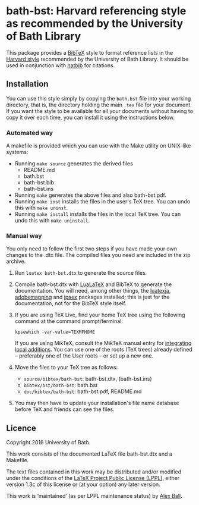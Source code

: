 # bath-bst: Harvard referencing style as recommended by the University of Bath Library

This package provides a [BibTeX] style to format reference lists in the
[Harvard style][bath-harvard] recommended by the University of Bath Library.
It should be used in conjunction with [natbib] for citations.

## Installation

You can use this style simply by copying the `bath.bst` file into your working
directory, that is, the directory holding the main `.tex` file for your
document. If you want the style to be available for all your documents without
having to copy it over each time, you can install it using the instructions
below.

### Automated way

A makefile is provided which you can use with the Make utility on
UNIX-like systems:

  * Running `make source` generates the derived files
      - README.md
      - bath.bst
      - bath-bst.bib
      - bath-bst.ins
  * Running `make` generates the above files and also bath-bst.pdf.
  * Running `make inst` installs the files in the user's TeX tree.
    You can undo this with `make uninst`.
  * Running `make install` installs the files in the local TeX tree.
    You can undo this with `make uninstall`.

### Manual way

You only need to follow the first two steps if you have made your own
changes to the .dtx file. The compiled files you need are included in
the zip archive.

 1. Run `luatex bath-bst.dtx` to generate the source files.

 2. Compile bath-bst.dtx with [LuaLaTeX] and BibTeX to generate the
    documentation. You will need, among other things, the [luatexja],
    [adobemapping] and [ipaex] packages installed; this is just for the
    documentation, not for the BibTeX style itself.

 3. If you are using TeX Live, find your home TeX tree using the following
    command at the command prompt/terminal:

    ```
    kpsewhich -var-value=TEXMFHOME
    ```

    If you are using MikTeX, consult the MikTeX manual entry for [integrating
    local additions](http://docs.miktex.org/manual/localadditions.html). You
    can use one of the roots (TeX trees) already defined – preferably one of
    the User roots – or set up a new one.

 4. Move the files to your TeX tree as follows:
      - `source/bibtex/bath-bst`:
        bath-bst.dtx,
        (bath-bst.ins)
      - `bibtex/bst/bath-bst`:
        bath.bst
      - `doc/bibtex/bath-bst`:
        bath-bst.pdf,
        README.md

 5. You may then have to update your installation's file name database
    before TeX and friends can see the files.

[bath-harvard]: http://www.bath.ac.uk/library/infoskills/referencing-plagiarism/harvard-bath-style.html
[BibTeX]: http://ctan.org/pkg/bibtex
[natbib]: http://www.ctan.org/pkg/natbib
[LuaLaTeX]: http://ctan.org/pkg/lualatex-doc
[luatexja]: http://ctan.org/pkg/luatexja
[adobemapping]: http://ctan.org/pkg/adobemapping
[ipaex]: http://ctan.org/pkg/ipaex

## Licence

Copyright 2016 University of Bath.

This work consists of the documented LaTeX file bath-bst.dtx and a Makefile.

The text files contained in this work may be distributed and/or modified
under the conditions of the [LaTeX Project Public License (LPPL)][lppl],
either version 1.3c of this license or (at your option) any later
version.

This work is ‘maintained’ (as per LPPL maintenance status) by [Alex Ball][me].

[lppl]: http://www.latex-project.org/lppl.txt "LaTeX Project Public License (LPPL)"
[me]: https://github.com/alex-ball/bathbib "Alex Ball"
